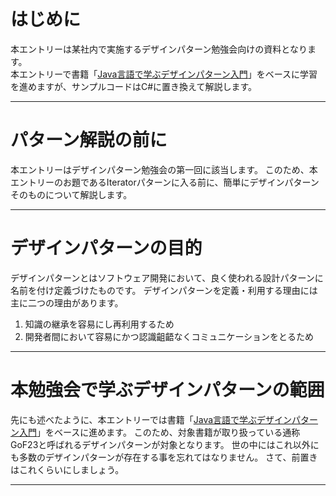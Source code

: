 # はじめに  
本エントリーは某社内で実施するデザインパターン勉強会向けの資料となります。  
本エントリーで書籍「[Java言語で学ぶデザインパターン入門](http://www.hyuki.com/dp/)」をベースに学習を進めますが、サンプルコードはC#に置き換えて解説します。

---
# パターン解説の前に  
本エントリーはデザインパターン勉強会の第一回に該当します。
このため、本エントリーのお題であるIteratorパターンに入る前に、簡単にデザインパターンそのものについて解説します。

---
# デザインパターンの目的
デザインパターンとはソフトウェア開発において、良く使われる設計パターンに名前を付け定義づけたものです。
デザインパターンを定義・利用する理由には主に二つの理由があります。
1. 知識の継承を容易にし再利用するため
2. 開発者間において容易にかつ認識齟齬なくコミュニケーションをとるため

---
# 本勉強会で学ぶデザインパターンの範囲
先にも述べたように、本エントリーでは書籍「[Java言語で学ぶデザインパターン入門](http://www.hyuki.com/dp/)」をベースに進めます。
このため、対象書籍が取り扱っている通称GoF23と呼ばれるデザインパターンが対象となります。
世の中にはこれ以外にも多数のデザインパターンが存在する事を忘れてはなりません。
さて、前置きはこれくらいにしましょう。  

---
